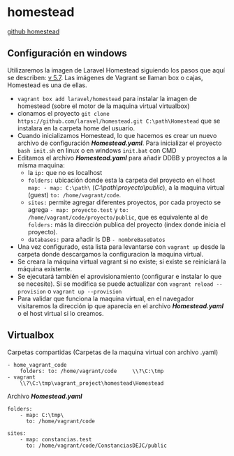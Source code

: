 # homestead

[github homestead](https://github.com/laravel/homestead)

## Configuración en windows
Utilizaremos la imagen de Laravel Homestead siguiendo los pasos que aquí se describen: [v 5.7](https://laravel.com/docs/5.7/homestead). Las imágenes de Vagrant se llaman box o cajas, Homestead es una de ellas.

- ```vagrant box add laravel/homestead``` para instalar la imagen de homestead (sobre el motor de la maquina virtual virtualbox)
- clonamos el proyecto ```git clone https://github.com/laravel/homestead.git C:\path\Homestead``` que se instalara en la carpeta home del usuario.
- Cuando inicializamos Homestead, lo que hacemos es crear un nuevo archivo de configuración ___Homestead.yaml___. Para inicializar el proyecto ```bash init.sh``` en linux o en windows ```init.bat``` con CMD
- Editamos el archivo ___Homestead.yaml___ para añadir DDBB y proyectos a la misma maquina:
    - la `ip:` que no es localhost
    - `folders:` ubicación donde esta la carpeta del proyecto en el host ` map: - map: C:\path\ ` (_C:\path\proyecto\public_), a la maquina virtual (guest) `to: /home/vagrant/code`.
    - `sites:` permite agregar diferentes proyectos, por cada proyecto se agrega `- map: proyecto.test` y `to: /home/vagrant/code/proyecto/public`, que es equivalente al de `folders:` más la dirección publica del proyecto (index donde inicia el proyecto).
    - `databases:` para añadir ls DB `- nombreBaseDatos` 
- Una vez configurado, esta lista para levantarse con ```vagrant up``` desde la carpeta donde descargamos la configuracion la maquina virtual.
- Se creara la máquina virtual vagrant si no existe; si existe se reiniciará la máquina existente.
- Se ejecutará también el aprovisionamiento (configurar e instalar lo que se necesite).  Si se modifica se puede actualizar con ```vagrant reload --provision``` o ```vagrant up --provision```
- Para validar que funciona la maquina virtual, en el navegador visitaremos la dirección ip que aparecia en el archivo ___Homestead.yaml___ o el host virtual si lo creamos. 



## Virtualbox

Carpetas compartidas (Carpetas de la maquina virtual con archivo .yaml)
```
- home_vagrant_code
    folders: to: /home/vagrant/code     \\?\C:\tmp
- vagrant
    \\?\C:\tmp\vagrant_project\homestead\Homestead
```

Archivo ___Homestead.yaml___
```
folders:
    - map: C:\tmp\
      to: /home/vagrant/code

sites:
    - map: constancias.test
      to: /home/vagrant/code/ConstanciasDEJC/public
```

